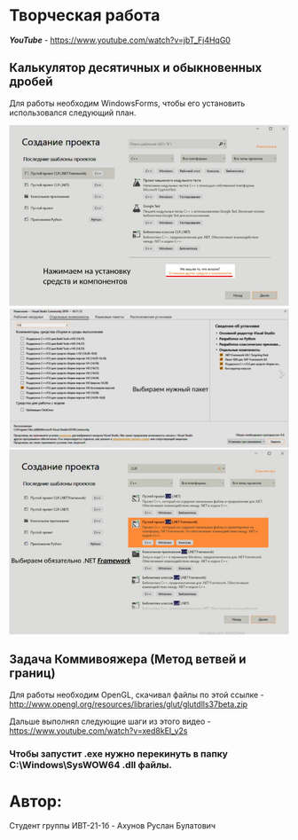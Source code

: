 # Творческая работа
***YouTube*** - https://www.youtube.com/watch?v=jbT_Fj4HqG0
## Калькулятор десятичных и обыкновенных дробей

Для работы необходим WindowsForms, чтобы его установить использовался следующий план.

![Первый шаг](https://github.com/FarWG/Algoritm_NeLab/blob/main/picture/WindowsForms1.png)
![Второй шаг](https://github.com/FarWG/Algoritm_NeLab/blob/main/picture/WindowsForms2.png)
![Третий шаг](https://github.com/FarWG/Algoritm_NeLab/blob/main/picture/WindowsForms3.png)

## Задача Коммивояжера (Метод ветвей и границ)

Для работы необходим OpenGL, скачивал файлы по этой ссылке - http://www.opengl.org/resources/libraries/glut/glutdlls37beta.zip

Дальше выполнял следующие шаги из этого видео - https://www.youtube.com/watch?v=xed8kEI_y2s

### Чтобы запустит .exe нужно перекинуть в папку C:\Windows\SysWOW64 .dll файлы.

# Автор:

Студент группы ИВТ-21-1б - Ахунов Руслан Булатович
